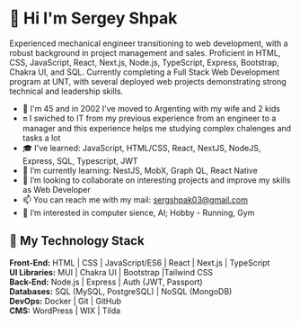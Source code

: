 # 👋 Hi I'm Sergey Shpak
Experienced mechanical engineer transitioning to web development, with a robust background in project management and sales. Proficient in HTML, CSS, JavaScript, React, Next.js, Node.js, TypeScript, Express, Bootstrap, Chakra UI, and SQL. Currently completing a Full Stack Web Development program at UNT, with several deployed web projects demonstrating strong technical and leadership skills.
- 🎲️ I'm 45 and in 2002 I've moved to Argenting with my wife and 2 kids
- 🔛️ I swiched to IT from my previous experience from an engineer to a manager and this experience helps me studying complex chalenges and tasks a lot
- 🎓️ I've learned: JavaScript, HTML/CSS, React, NextJS, NodeJS, Express, SQL, Typescript, JWT
- 🌱 I’m currently learning: NestJS, MobX, Graph QL, React Native
- 💞️ I’m looking to collaborate on interesting projects and improve my skills as Web Developer
- 📫 You can reach me with my mail: sergshpak03@gmail.com
- 👀 I’m interested in computer sience, AI; Hobby - Running, Gym

## 🤹️ My Technology Stack
**Front-End:**
HTML | CSS | JavaScript/ES6 |
React | Next.js |
TypeScript\
**UI Libraries:**
MUI | Chakra UI | Bootstrap |Tailwind CSS\
**Back-End:**
Node.js | Express | Auth (JWT, Passport)\
**Databases:**
SQL (MySQL, PostgreSQL) |
NoSQL (MongoDB)\
**DevOps:**
Docker | Git | GitHub\
**CMS:**
WordPress | WIX | Tilda

